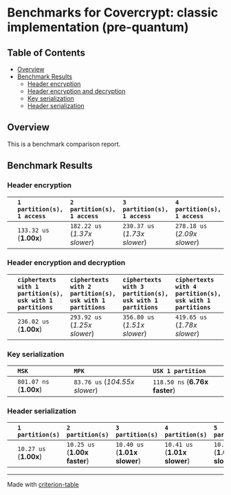 # Benchmarks for Covercrypt: classic implementation (pre-quantum)

## Table of Contents

- [Overview](#overview)
- [Benchmark Results](#benchmark-results)
    - [Header encryption](#header-encryption)
    - [Header encryption and decryption](#header-encryption-and-decryption)
    - [Key serialization](#key-serialization)
    - [Header serialization](#header-serialization)

## Overview

This is a benchmark comparison report.

## Benchmark Results

### Header encryption

|        | `1 partition(s), 1 access`          | `2 partition(s), 1 access`          | `3 partition(s), 1 access`          | `4 partition(s), 1 access`          | `5 partition(s), 1 access`           |
|:-------|:------------------------------------|:------------------------------------|:------------------------------------|:------------------------------------|:------------------------------------ |
|        | `133.32 us` (**1.00x**)           | `182.22 us` (*1.37x slower*)      | `230.37 us` (*1.73x slower*)      | `278.18 us` (*2.09x slower*)      | `335.55 us` (*2.52x slower*)       |

### Header encryption and decryption

|        | `ciphertexts with 1 partition(s), usk with 1 partitions`          | `ciphertexts with 2 partition(s), usk with 1 partitions`          | `ciphertexts with 3 partition(s), usk with 1 partitions`          | `ciphertexts with 4 partition(s), usk with 1 partitions`          | `ciphertexts with 5 partition(s), usk with 1 partitions`          | `ciphertexts with 1 partition(s), usk with 2 partitions`          | `ciphertexts with 2 partition(s), usk with 2 partitions`          | `ciphertexts with 3 partition(s), usk with 2 partitions`          | `ciphertexts with 4 partition(s), usk with 2 partitions`          | `ciphertexts with 5 partition(s), usk with 2 partitions`          | `ciphertexts with 1 partition(s), usk with 3 partitions`          | `ciphertexts with 2 partition(s), usk with 3 partitions`          | `ciphertexts with 3 partition(s), usk with 3 partitions`          | `ciphertexts with 4 partition(s), usk with 3 partitions`          | `ciphertexts with 5 partition(s), usk with 3 partitions`          | `ciphertexts with 1 partition(s), usk with 4 partitions`          | `ciphertexts with 2 partition(s), usk with 4 partitions`          | `ciphertexts with 3 partition(s), usk with 4 partitions`          | `ciphertexts with 4 partition(s), usk with 4 partitions`          | `ciphertexts with 5 partition(s), usk with 4 partitions`          | `ciphertexts with 1 partition(s), usk with 5 partitions`          | `ciphertexts with 2 partition(s), usk with 5 partitions`          | `ciphertexts with 3 partition(s), usk with 5 partitions`          | `ciphertexts with 4 partition(s), usk with 5 partitions`          | `ciphertexts with 5 partition(s), usk with 5 partitions`           |
|:-------|:------------------------------------------------------------------|:------------------------------------------------------------------|:------------------------------------------------------------------|:------------------------------------------------------------------|:------------------------------------------------------------------|:------------------------------------------------------------------|:------------------------------------------------------------------|:------------------------------------------------------------------|:------------------------------------------------------------------|:------------------------------------------------------------------|:------------------------------------------------------------------|:------------------------------------------------------------------|:------------------------------------------------------------------|:------------------------------------------------------------------|:------------------------------------------------------------------|:------------------------------------------------------------------|:------------------------------------------------------------------|:------------------------------------------------------------------|:------------------------------------------------------------------|:------------------------------------------------------------------|:------------------------------------------------------------------|:------------------------------------------------------------------|:------------------------------------------------------------------|:------------------------------------------------------------------|:------------------------------------------------------------------ |
|        | `236.02 us` (**1.00x**)                                         | `293.92 us` (*1.25x slower*)                                    | `356.80 us` (*1.51x slower*)                                    | `419.65 us` (*1.78x slower*)                                    | `480.53 us` (*2.04x slower*)                                    | `229.46 us` (**1.03x faster**)                                  | `310.51 us` (*1.32x slower*)                                    | `406.11 us` (*1.72x slower*)                                    | `484.32 us` (*2.05x slower*)                                    | `565.05 us` (*2.39x slower*)                                    | `227.64 us` (**1.04x faster**)                                  | `339.10 us` (*1.44x slower*)                                    | `450.91 us` (*1.91x slower*)                                    | `543.62 us` (*2.30x slower*)                                    | `645.11 us` (*2.73x slower*)                                    | `312.85 us` (*1.33x slower*)                                    | `446.54 us` (*1.89x slower*)                                    | `572.54 us` (*2.43x slower*)                                    | `689.37 us` (*2.92x slower*)                                    | `810.78 us` (*3.44x slower*)                                    | `231.57 us` (**1.02x faster**)                                  | `375.80 us` (*1.59x slower*)                                    | `527.09 us` (*2.23x slower*)                                    | `661.97 us` (*2.80x slower*)                                    | `814.49 us` (*3.45x slower*)                                     |

### Key serialization

|        | `MSK`                     | `MPK`                             | `USK 1 partition`                 |
|:-------|:--------------------------|:----------------------------------|:--------------------------------- |
|        | `801.07 ns` (**1.00x**) | `83.76 us` (*104.55x slower*)   | `118.50 ns` (**6.76x faster**)  |

### Header serialization

|        | `1 partition(s)`          | `2 partition(s)`                | `3 partition(s)`                | `4 partition(s)`                | `5 partition(s)`                 |
|:-------|:--------------------------|:--------------------------------|:--------------------------------|:--------------------------------|:-------------------------------- |
|        | `10.27 us` (**1.00x**)  | `10.25 us` (**1.00x faster**) | `10.40 us` (**1.01x slower**) | `10.41 us` (**1.01x slower**) | `10.53 us` (**1.02x slower**)  |

---
Made with [criterion-table](https://github.com/nu11ptr/criterion-table)
